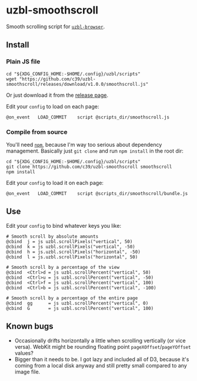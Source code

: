 # uzbl-smoothscroll

Smooth scrolling script for [`uzbl-browser`][uzbl].

## Install

### Plain JS file

    cd "${XDG_CONFIG_HOME:-$HOME/.config}/uzbl/scripts"
    wget "https://github.com/c39/uzbl-smoothscroll/releases/download/v1.0.0/smoothscroll.js"

Or just download it from the [release page][release].

Edit your `config` to load on each page:

    @on_event   LOAD_COMMIT    script @scripts_dir/smoothscroll.js

### Compile from source

You'll need [`npm`][npm], because I'm way too serious about dependency
management. Basically just `git clone` and run `npm install` in the root dir:

    cd "${XDG_CONFIG_HOME:-$HOME/.config}/uzbl/scripts"
    git clone https://github.com/c39/uzbl-smoothscroll smoothscroll
    npm install

Edit your `config` to load it on each page:

    @on_event   LOAD_COMMIT    script @scripts_dir/smoothscroll/bundle.js

## Use

Edit your `config` to bind whatever keys you like:

    # Smooth scroll by absolute amounts
    @cbind  j = js uzbl.scrollPixels("vertical", 50)
    @cbind  k = js uzbl.scrollPixels("vertical", -50)
    @cbind  h = js.uzbl.scrollPixels("horizontal", -50)
    @cbind  l = js.uzbl.scrollPixels("horizontal", 50)

    # Smooth scroll by a percentage of the view
    @cbind  <Ctrl>d = js uzbl.scrollPercent("vertical", 50)
    @cbind  <Ctrl>u = js uzbl.scrollPercent("vertical", -50)
    @cbind  <Ctrl>f = js uzbl.scrollPercent("vertical", 100)
    @cbind  <Ctrl>b = js uzbl.scrollPercent("vertical", -100)

    # Smooth scroll by a percentage of the entire page
    @cbind  gg      = js uzbl.scrollPercent("vertical", 0)
    @cbind  G       = js uzbl.scrollPercent("vertical", 100)

## Known bugs

 - Occasionally drifts horizontally a little when scrolling vertically (or vice
   versa). WebKit might be rounding floating point `pageXOffset`/`pageYOffset`
   values?
 - Bigger than it needs to be. I got lazy and included all of D3, because it's
   coming from a local disk anyway and still pretty small compared to any image
   file.


 [npm]: https://www.npmjs.org/ "Node Package Manager"
 [uzbl]: http://www.uzbl.org/
 [release]: https://github.com/c39/uzbl-smoothscroll/releases
